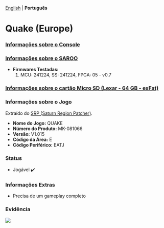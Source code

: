 [English](README.md) | **Português**

# Quake (Europe)

### [Informações sobre o Console](../../../../../Info/Consoles/VA13/pt-br.md)

### [Informações sobre o SAROO](../../../../../Info/Cartridges/GuangzhouSanStarOnlineShop/1.6/pt-br.md)

- <b>Firmwares Testadas:</b>
  1. MCU: 241224, SS: 241224, FPGA: 05 - v0.7

### [Informações sobre o cartão Micro SD (Lexar - 64 GB - exFat)](../../../../../Info/SdCards/Lexar/64GB/exfat/pt-br.md)

### Informações sobre o Jogo

Extraído do [SRP (Saturn Region Patcher)](https://segaxtreme.net/resources/saturn-region-patcher.81/download).

- <b>Nome do Jogo:</b> QUAKE
- <b>Número do Produto:</b> MK-081066
- <b>Versão:</b> V1.015
- <b>Código da Área:</b> E
- <b>Código Periférico:</b> EATJ

### Status

- Jogável :heavy_check_mark:

### Informações Extras

- Precisa de um gameplay completo

### Evidência

[![](https://img.youtube.com/vi/CqcxlSQEkxc/0.jpg)](https://www.youtube.com/watch?v=CqcxlSQEkxc)
